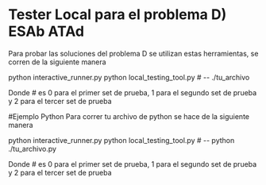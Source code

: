 # Tester Local para el problema D) ESAb ATAd

Para probar las soluciones del problema D se utilizan estas herramientas, se corren de la siguiente manera

python interactive_runner.py python local_testing_tool.py # -- ./tu_archivo

Donde # es 0 para el primer set de prueba, 1 para el segundo set de prueba y 2 para el tercer set de prueba

#Ejemplo Python
Para correr tu archivo de python se hace de la siguiente manera

python interactive_runner.py python local_testing_tool.py # -- python ./tu_archivo.py

Donde # es 0 para el primer set de prueba, 1 para el segundo set de prueba y 2 para el tercer set de prueba
